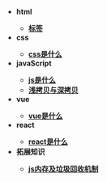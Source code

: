 * <b>html<b>
  * [标签](/html/标签)
* <b>css<b>
  * [css是什么](/css/css)
* <b>javaScript<b>
  * [js是什么](/js/js)
  * [浅拷贝与深拷贝](/js/浅拷贝与深拷贝)
* <b>vue<b>
  * [vue是什么](/vue/vue)
* <b>react<b>
  * [react是什么](/react/react)
* <b>拓展知识<b>
  * [js内存及垃圾回收机制](/拓展知识/js内存机制)
